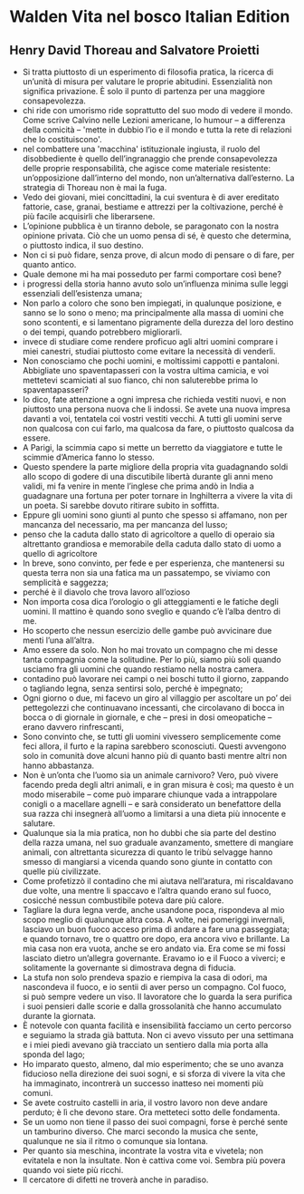 # Walden Vita nel bosco Italian Edition
## Henry David Thoreau and Salvatore Proietti
- Si tratta piuttosto di un esperimento di filosofia pratica, la ricerca di un’unità di misura per valutare le proprie abitudini. Essenzialità non significa privazione. È solo il punto di partenza per una maggiore consapevolezza.
- chi ride con umorismo ride soprattutto del suo modo di vedere il mondo. Come scrive Calvino nelle Lezioni americane, lo humour – a differenza della comicità – 'mette in dubbio l’io e il mondo e tutta la rete di relazioni che lo costituiscono'.
- nel combattere una 'macchina' istituzionale ingiusta, il ruolo del disobbediente è quello dell’ingranaggio che prende consapevolezza delle proprie responsabilità, che agisce come materiale resistente: un’opposizione dall’interno del mondo, non un’alternativa dall’esterno. La strategia di Thoreau non è mai la fuga.
- Vedo dei giovani, miei concittadini, la cui sventura è di aver ereditato fattorie, case, granai, bestiame e attrezzi per la coltivazione, perché è più facile acquisirli che liberarsene.
- L’opinione pubblica è un tiranno debole, se paragonato con la nostra opinione privata. Ciò che un uomo pensa di sé, è questo che determina, o piuttosto indica, il suo destino.
- Non ci si può fidare, senza prove, di alcun modo di pensare o di fare, per quanto antico.
- Quale demone mi ha mai posseduto per farmi comportare così bene?
- i progressi della storia hanno avuto solo un’influenza minima sulle leggi essenziali dell’esistenza umana;
- Non parlo a coloro che sono ben impiegati, in qualunque posizione, e sanno se lo sono o meno; ma principalmente alla massa di uomini che sono scontenti, e si lamentano pigramente della durezza del loro destino o dei tempi, quando potrebbero migliorarli.
- invece di studiare come rendere proficuo agli altri uomini comprare i miei canestri, studiai piuttosto come evitare la necessità di venderli.
- Non conosciamo che pochi uomini, e moltissimi cappotti e pantaloni. Abbigliate uno spaventapasseri con la vostra ultima camicia, e voi mettetevi scamiciati al suo fianco, chi non saluterebbe prima lo spaventapasseri?
- Io dico, fate attenzione a ogni impresa che richieda vestiti nuovi, e non piuttosto una persona nuova che li indossi. Se avete una nuova impresa davanti a voi, tentatela coi vostri vestiti vecchi. A tutti gli uomini serve non qualcosa con cui farlo, ma qualcosa da fare, o piuttosto qualcosa da essere.
- A Parigi, la scimmia capo si mette un berretto da viaggiatore e tutte le scimmie d’America fanno lo stesso.
- Questo spendere la parte migliore della propria vita guadagnando soldi allo scopo di godere di una discutibile libertà durante gli anni meno validi, mi fa venire in mente l’inglese che prima andò in India a guadagnare una fortuna per poter tornare in Inghilterra a vivere la vita di un poeta. Si sarebbe dovuto ritirare subito in soffitta.
- Eppure gli uomini sono giunti al punto che spesso si affamano, non per mancanza del necessario, ma per mancanza del lusso;
- penso che la caduta dallo stato di agricoltore a quello di operaio sia altrettanto grandiosa e memorabile della caduta dallo stato di uomo a quello di agricoltore
- In breve, sono convinto, per fede e per esperienza, che mantenersi su questa terra non sia una fatica ma un passatempo, se viviamo con semplicità e saggezza;
- perché è il diavolo che trova lavoro all’ozioso
- Non importa cosa dica l’orologio o gli atteggiamenti e le fatiche degli uomini. Il mattino è quando sono sveglio e quando c’è l’alba dentro di me.
- Ho scoperto che nessun esercizio delle gambe può avvicinare due menti l’una all’altra.
- Amo essere da solo. Non ho mai trovato un compagno che mi desse tanta compagnia come la solitudine. Per lo più, siamo più soli quando usciamo fra gli uomini che quando restiamo nella nostra camera.
- contadino può lavorare nei campi o nei boschi tutto il giorno, zappando o tagliando legna, senza sentirsi solo, perché è impegnato;
- Ogni giorno o due, mi facevo un giro al villaggio per ascoltare un po’ dei pettegolezzi che continuavano incessanti, che circolavano di bocca in bocca o di giornale in giornale, e che – presi in dosi omeopatiche – erano davvero rinfrescanti,
- Sono convinto che, se tutti gli uomini vivessero semplicemente come feci allora, il furto e la rapina sarebbero sconosciuti. Questi avvengono solo in comunità dove alcuni hanno più di quanto basti mentre altri non hanno abbastanza.
- Non è un’onta che l’uomo sia un animale carnivoro? Vero, può vivere facendo preda degli altri animali, e in gran misura è così; ma questo è un modo miserabile – come può imparare chiunque vada a intrappolare conigli o a macellare agnelli – e sarà considerato un benefattore della sua razza chi insegnerà all’uomo a limitarsi a una dieta più innocente e salutare.
- Qualunque sia la mia pratica, non ho dubbi che sia parte del destino della razza umana, nel suo graduale avanzamento, smettere di mangiare animali, con altrettanta sicurezza di quanto le tribù selvagge hanno smesso di mangiarsi a vicenda quando sono giunte in contatto con quelle più civilizzate.
- Come profetizzò il contadino che mi aiutava nell’aratura, mi riscaldavano due volte, una mentre li spaccavo e l’altra quando erano sul fuoco, cosicché nessun combustibile poteva dare più calore.
- Tagliare la dura legna verde, anche usandone poca, rispondeva al mio scopo meglio di qualunque altra cosa. A volte, nei pomeriggi invernali, lasciavo un buon fuoco acceso prima di andare a fare una passeggiata; e quando tornavo, tre o quattro ore dopo, era ancora vivo e brillante. La mia casa non era vuota, anche se ero andato via. Era come se mi fossi lasciato dietro un’allegra governante. Eravamo io e il Fuoco a viverci; e solitamente la governante si dimostrava degna di fiducia.
- La stufa non solo prendeva spazio e riempiva la casa di odori, ma nascondeva il fuoco, e io sentii di aver perso un compagno. Col fuoco, si può sempre vedere un viso. Il lavoratore che lo guarda la sera purifica i suoi pensieri dalle scorie e dalla grossolanità che hanno accumulato durante la giornata.
- È notevole con quanta facilità e insensibilità facciamo un certo percorso e seguiamo la strada già battuta. Non ci avevo vissuto per una settimana e i miei piedi avevano già tracciato un sentiero dalla mia porta alla sponda del lago;
- Ho imparato questo, almeno, dal mio esperimento; che se uno avanza fiducioso nella direzione dei suoi sogni, e si sforza di vivere la vita che ha immaginato, incontrerà un successo inatteso nei momenti più comuni.
- Se avete costruito castelli in aria, il vostro lavoro non deve andare perduto; è lì che devono stare. Ora metteteci sotto delle fondamenta.
- Se un uomo non tiene il passo dei suoi compagni, forse è perché sente un tamburino diverso. Che marci secondo la musica che sente, qualunque ne sia il ritmo o comunque sia lontana.
- Per quanto sia meschina, incontrate la vostra vita e vivetela; non evitatela e non la insultate. Non è cattiva come voi. Sembra più povera quando voi siete più ricchi.
- Il cercatore di difetti ne troverà anche in paradiso.
